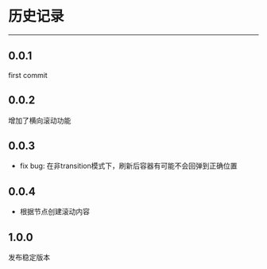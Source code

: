 # 历史记录

---


## 0.0.1
first commit

## 0.0.2
增加了横向滚动功能

## 0.0.3
* fix bug: 在非transition模式下，刷新后容器有可能不会回弹到正确位置

## 0.0.4 

* 根据节点创建滚动内容

## 1.0.0

发布稳定版本